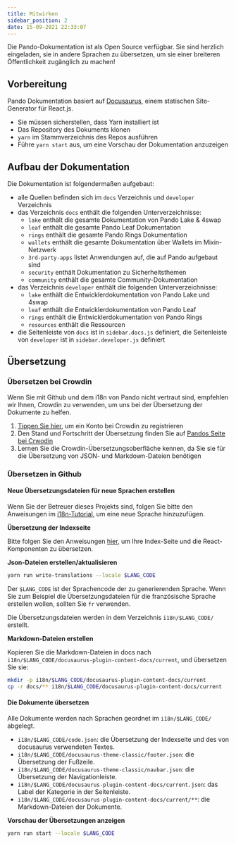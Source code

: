```yaml
---
title: Mitwirken
sidebar_position: 2
date: 15-09-2021 22:33:07
---
```


Die Pando-Dokumentation ist als Open Source verfügbar. Sie sind herzlich eingeladen, sie in andere Sprachen zu übersetzen, um sie einer breiteren Öffentlichkeit zugänglich zu machen!

## Vorbereitung

Pando Dokumentation basiert auf [Docusaurus](https://docusaurus.io/docs/en/latest/), einem statischen Site-Generator für React.js.

- Sie müssen sicherstellen, dass Yarn installiert ist
- Das Repository des Dokuments klonen
- `yarn` im Stammverzeichnis des Repos ausführen
- Führe `yarn start` aus, um eine Vorschau der Dokumentation anzuzeigen

## Aufbau der Dokumentation

Die Dokumentation ist folgendermaßen aufgebaut:

- alle Quellen befinden sich im `docs` Verzeichnis und `developer` Verzeichnis
- das Verzeichnis `docs` enthält die folgenden Unterverzeichnisse:
  - `lake` enthält die gesamte Dokumentation von Pando Lake & 4swap
  - `leaf` enthält die gesamte Pando Leaf Dokumentation
  - `rings` enthält die gesamte Pando Rings Dokumentation
  - `wallets` enthält die gesamte Dokumentation über Wallets im Mixin-Netzwerk
  - `3rd-party-apps` listet Anwendungen auf, die auf Pando aufgebaut sind
  - `security` enthält Dokumentation zu Sicherheitsthemen
  - `community` enthält die gesamte Community-Dokumentation
- das Verzeichnis `developer` enthält die folgenden Unterverzeichnisse:
  - `lake` enthält die Entwicklerdokumentation von Pando Lake und 4swap
  - `leaf` enthält die Entwicklerdokumentation von Pando Leaf
  - `rings` enthält die Entwicklerdokumentation von Pando Rings
  - `resources` enthält die Ressourcen
- die Seitenleiste von `docs` ist in `sidebar.docs.js` definiert, die Seitenleiste von `developer` ist in `sidebar.developer.js` definiert

## Übersetzung

### Übersetzen bei Crowdin

Wenn Sie mit Github und dem i18n von Pando nicht vertraut sind, empfehlen wir Ihnen, Crowdin zu verwenden, um uns bei der Übersetzung der Dokumente zu helfen.

1. [Tippen Sie hier](https://pando.crowdin.com/u/signup), um ein Konto bei Crowdin zu registrieren
2. Den Stand und Fortschritt der Übersetzung finden Sie auf [Pandos Seite bei Crwodin](https://pando.crowdin.com/)
3. Lernen Sie die Crowdin-Übersetzungsoberfläche kennen, da Sie sie für die Übersetzung von JSON- und Markdown-Dateien benötigen

### Übersetzen in Github

#### Neue Übersetzungsdateien für neue Sprachen erstellen

Wenn Sie der Betreuer dieses Projekts sind, folgen Sie bitte den Anweisungen im [i18n-Tutorial](https://docusaurus.io/docs/i18n/tutorial), um eine neue Sprache hinzuzufügen.


**Übersetzung der Indexseite**

Bitte folgen Sie den Anweisungen [hier](https://docusaurus.io/docs/i18n/tutorial#use-the-translation-apis), um Ihre Index-Seite und die React-Komponenten zu übersetzen.

**Json-Dateien erstellen/aktualisieren**

```bash
yarn run write-translations --locale $LANG_CODE
```

Der `$LANG_CODE` ist der Sprachencode der zu generierenden Sprache. Wenn Sie zum Beispiel die Übersetzungsdateien für die französische Sprache erstellen wollen, sollten Sie `fr` verwenden.

Die Übersetzungsdateien werden in dem Verzeichnis `i18n/$LANG_CODE/` erstellt.

**Markdown-Dateien erstellen**

Kopieren Sie die Markdown-Dateien in docs nach `i18n/$LANG_CODE/docusaurus-plugin-content-docs/current`, und übersetzen Sie sie:

```bash
mkdir -p i18n/$LANG_CODE/docusaurus-plugin-content-docs/current
cp -r docs/** i18n/$LANG_CODE/docusaurus-plugin-content-docs/current
```

#### Die Dokumente übersetzen

Alle Dokumente werden nach Sprachen geordnet im `i18n/$LANG_CODE/` abgelegt.

- `i18n/$LANG_CODE/code.json`: die Übersetzung der Indexseite und des von docusaurus verwendeten Textes.
- `i18n/$LANG_CODE/docusaurus-theme-classic/footer.json`: die Übersetzung der Fußzeile.
- `i18n/$LANG_CODE/docusaurus-theme-classic/navbar.json`: die Übersetzung der Navigationleiste.
- `i18n/$LANG_CODE/docusaurus-plugin-content-docs/current.json`: das Label der Kategorie in der Seitenleiste.
- `i18n/$LANG_CODE/docusaurus-plugin-content-docs/current/**`: die Markdown-Dateien der Dokumente.

**Vorschau der Übersetzungen anzeigen**

```bash
yarn run start --locale $LANG_CODE
```



